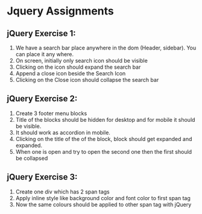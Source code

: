 # Jquery Assignments

## jQuery Exercise 1:
 1. We have a search bar place anywhere in the dom (Header, sidebar). You can place it any where.
 2. On screen, initially only search icon should be visible
 3. Clicking on the icon should expand the search bar
 4. Append a close icon beside the Search Icon
 5. Clicking on the Close icon should collapse the search bar

## jQuery Exercise 2:
 1. Create 3 footer menu blocks
 2. Title of the blocks should be hidden for desktop and for mobile it should be visible.
 3. It should work as accordion in mobile.
 4. Clicking on the title of the of the block, block should get expanded and expanded.
 5. When one is open and try to open the second one then the first should be collapsed
 
## jQuery Exercise 3:
  1. Create one div which has 2 span tags
  2. Apply inline style like background color and font color to first span tag
  3. Now the same colours should be applied to other span tag with jQuery
